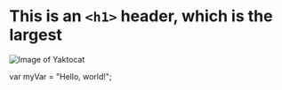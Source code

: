 # This is an `<h1>` header, which is the largest
![Image of Yaktocat](https://octodex.github.com/images/yaktocat.png)

var myVar = "Hello, world!";
